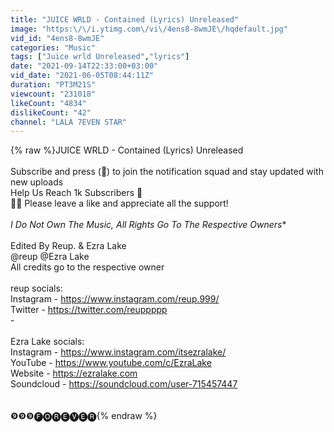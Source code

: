```yaml
---
title: "JUICE WRLD - Contained (Lyrics) Unreleased"
image: "https:\/\/i.ytimg.com\/vi\/4ens8-8wmJE\/hqdefault.jpg"
vid_id: "4ens8-8wmJE"
categories: "Music"
tags: ["Juice wrld Unreleased","lyrics"]
date: "2021-09-14T22:33:00+03:00"
vid_date: "2021-06-05T08:44:11Z"
duration: "PT3M21S"
viewcount: "231018"
likeCount: "4834"
dislikeCount: "42"
channel: "LALA 7EVEN STAR"
---
```

{% raw %}JUICE WRLD - Contained (Lyrics) Unreleased<br /><br />Subscribe and press (🔔)  to join the notification squad and stay updated with new uploads<br /> Help Us Reach 1k Subscribers 💖<br />👍🏽 Please leave a like and appreciate all the support!<br /><br />*I Do Not Own The Music, All Rights Go To The Respective Owners**<br /><br />Edited By Reup. &amp; Ezra Lake<br />@reup  @Ezra Lake  <br />All credits go to the respective owner<br /><br />reup socials:<br />Instagram - <a rel="nofollow" target="blank" href="https://www.instagram.com/reup.999/​">https://www.instagram.com/reup.999/​</a><br />Twitter - <a rel="nofollow" target="blank" href="https://twitter.com/reuppppp​">https://twitter.com/reuppppp​</a><br />-<br /><br />Ezra Lake socials:<br />Instagram - <a rel="nofollow" target="blank" href="https://www.instagram.com/itsezralake/​">https://www.instagram.com/itsezralake/​</a><br />YouTube - <a rel="nofollow" target="blank" href="https://www.youtube.com/c/EzraLake​">https://www.youtube.com/c/EzraLake​</a><br />Website - <a rel="nofollow" target="blank" href="https://ezralake.com​">https://ezralake.com​</a><br />Soundcloud - <a rel="nofollow" target="blank" href="https://soundcloud.com/user-715457447">https://soundcloud.com/user-715457447</a><br /><br /><br />❾❾❾ ​ 🅕🅞🅡🅔🅥🅔🅡{% endraw %}
